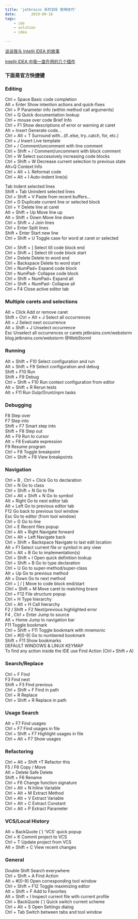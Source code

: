 ```yaml
---
title: 'jetbrains 系列IDE 使用技巧'  
date:       2019-09-18
tags:
	- ide
	- solution
	- idea
	
---
```

  
[谈谈我与 Intellij IDEA 的故事](http://mp.weixin.qq.com/s?__biz=MzIzMzgxOTQ5NA==&mid=2247485196&idx=1&sn=9160d260e7f4cf5941f27c884a62e8e5&chksm=e8fe9b05df891213e2ce2b46824f7c67cac7e5be10e84aa8102e9c65edec5cc40a40550ac9a7&scene=21#wechat_redirect)  
  
[Intellij IDEA 中我一直在用的几个插件](https://mp.weixin.qq.com/s/MH0pYF2vAzYZ-IfnIBROpQ)  
  
### 下面是官方快捷键  
### Editing  
Ctrl + Space Basic code completion  
Alt + Enter Show intention actions and quick-fixes  
Ctrl + P Parameter info (within method call arguments)  
Ctrl + Q Quick documentation lookup  
Ctrl + mouse over code Brief Info  
Ctrl + F1 Show descriptions of error or warning at caret  
Alt + Insert Generate code...  
Ctrl + Alt + T Surround with...(if..else, try..catch, for, etc.)  
Ctrl + J Insert Live template  
Ctrl + / Comment/uncomment with line comment  
Ctrl + Shift + / Comment/uncomment with block comment  
Ctrl + W Select successively increasing code blocks  
Ctrl + Shift + W Decrease current selection to previous state  
Alt+Q Context Info   
Ctrl + Alt + L Reformat code  
Ctrl + Alt + I Auto-indent line(s)  
  
Tab Indent selected lines  
Shift + Tab Unindent selected lines  
Ctrl + Shift + V Paste from recent buffers...  
Ctrl + D Duplicate current line or selected block  
Ctrl + Y Delete line at caret  
Alt + Shift + Up Move line up  
Alt + Shift + Down Move line down  
Ctrl + Shift + J Join lines  
Ctrl + Enter Split lines  
Shift + Enter Start new line  
Ctrl + Shift + U Toggle case for word at caret or selected   
  
Ctrl + Shift + ] Select till code block end  
Ctrl + Shift + [ Select till code block start  
Ctrl + Delete Delete to word end  
Ctrl + Backspace Delete to word start  
Ctrl + NumPad+ Expand code block  
Ctrl + NumPad- Collapse code block  
Ctrl + Shift + NumPad+ Expand all  
Ctrl + Shift + NumPad- Collapse all  
Ctrl + F4 Close active editor tab  
  
### Multiple carets and selections   
Alt + Click Add or remove caret  
Shift + Ctrl + Alt + J Select all occurrences  
Alt + J Select next occurrence  
Alt + Shift + J Unselect occurrence  
Esc Unselect all occurrences or carets jetbrains.com/webstorm blog.jetbrains.com/webstorm @WebStormI  
  
### Running  
Alt + Shift + F10 Select configuration and run  
Alt + Shift + F9 Select configuration and debug  
Shift + F10 Run  
Shift + F9 Debug  
Ctrl + Shift + F10 Run context configuration from editor  
Alt + Shift + R Rerun tests  
Alt + F11 Run Gulp/Grunt/npm tasks  
  
### Debugging  
F8 Step over  
F7 Step into  
Shift + F7 Smart step into  
Shift + F8 Step out  
Alt + F9 Run to cursor  
Alt + F8 Evaluate expression  
F9 Resume program  
Ctrl + F8 Toggle breakpoint  
Ctrl + Shift + F8 View breakpoints  
  
### Navigation  
Ctrl + B , Ctrl + Click Go to declaration   
Ctrl + N Go to class  
Ctrl + Shift + N Go to file  
Ctrl + Alt + Shift + N Go to symbol  
Alt + Right Go to next editor tab  
Alt + Left Go to previous editor tab  
F12 Go back to previous tool window  
Esc Go to editor (from tool window)  
Ctrl + G Go to line  
Ctrl + E Recent files popup  
Ctrl + Alt + Right Navigate forward  
Ctrl + Alt + Left Navigate back  
Ctrl + Shift + Backspace Navigate to last edit location  
Alt + F1 Select current file or symbol in any view  
Ctrl + Alt + B Go to implementation(s)  
Ctrl + Shift + I Open quick definition lookup  
Ctrl + Shift + B Go to type declaration  
Ctrl + U Go to super-method/super-class  
Alt + Up Go to previous method  
Alt + Down Go to next method  
Ctrl + ] / [ Move to code block end/start  
Cltrl + Shift + M Move caret to matching brace  
Ctrl + F12 File structure popup  
Ctrl + H Type hierarchy  
Ctrl + Alt + H Call hierarchy  
F2 / Shift + F2 Next/previous highlighted error  
F4 , Ctrl + Enter Jump to source  
Alt + Home Jump to navigation bar  
F11 Toggle bookmark  
Ctrl + Shift + F11 Toggle bookmark with mnemonic  
Ctrl + #[0-9] Go to numbered bookmark  
Shift + F11 Show bookmarks  
DEFAULT WINDOWS & LINUX KEYMAP  
To find any action inside the IDE use Find Action (Ctrl + Shift + A)   
  
### Search/Replace  
Ctrl + F Find  
F3 Find next  
Shift + F3 Find previous  
Ctrl + Shift + F Find in path  
Ctrl + R Replace  
Ctrl + Shift + R Replace in path  
  
### Usage Search  
Alt + F7 Find usages   
Ctrl + F7 Find usages in file  
Ctrl + Shift + F7 Highlight usages in file  
Ctrl + Alt + F7 Show usages  
  
### Refactoring  
Ctrl + Alt + Shift +T Refactor this  
F5 / F6 Copy / Move  
Alt + Delete Safe Delete  
Shift + F6 Rename  
Ctrl + F6 Change function signature  
Ctrl + Alt + N Inline Variable  
Ctrl + Alt + M Extract Method  
Ctrl + Alt + V Extract Variable  
Ctrl + Alt + C Extract Constant   
Ctrl + Alt + P Extract Parameter  
  
### VCS/Local History  
Alt + BackQuote (`) ‘VCS’ quick popup  
Ctrl + K Commit project to VCS  
Ctrl + T Update project from VCS  
Alt + Shift + C View recent changes  
  
### General  
Double Shift Search everywhere  
Ctrl + Shift + A Find Action  
Alt + #[0-9] Open corresponding tool window  
Ctrl + Shift + F12 Toggle maximizing editor  
Alt + Shift + F Add to Favorites  
Alt + Shift + I Inspect current file with current profile  
Ctrl + BackQuote (`) Quick switch current scheme  
Ctrl + Alt + S Open Settings dialog  
Ctrl + Tab Switch between tabs and tool window   
